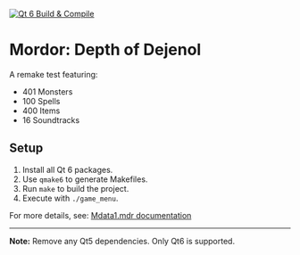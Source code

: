 [![Qt 6 Build & Compile](https://github.com/Vanderbull/depthofdejenol/actions/workflows/build.yaml/badge.svg)](https://github.com/Vanderbull/depthofdejenol/actions/workflows/build.yaml)

# Mordor: Depth of Dejenol

A remake test featuring:
- 401 Monsters
- 100 Spells
- 400 Items
- 16 Soundtracks

## Setup

1. Install all Qt 6 packages.
2. Use `qmake6` to generate Makefiles.
3. Run `make` to build the project.
4. Execute with `./game_menu`.

For more details, see: [Mdata1.mdr documentation](https://dejenol.com/index.php?title=Mdata1.mdr)

---

**Note:** Remove any Qt5 dependencies. Only Qt6 is supported.